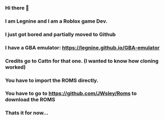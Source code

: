 ### Hi there 👋
### I am Legnine and I am a Roblox game Dev.
### I just got bored and partially moved to Github

### I have a GBA emulator: https://legnine.github.io/GBA-emulator
### Credits go to Cattn for that one. (I wanted to know how cloning worked)
### You have to import the ROMS directly.
### You have to go to https://github.com/JWsley/Roms to download the ROMS
### Thats it for now...
<!--
**Legnine/legnine** is a ✨ _special_ ✨ repository because its `README.md` (this file) appears on your GitHub profile.

Here are some ideas to get you started:

- 🔭 I’m currently working on ...
- 🌱 I’m currently learning ...
- 👯 I’m looking to collaborate on ...
- 🤔 I’m looking for help with ...
- 💬 Ask me about ...
- 📫 How to reach me: ...
- 😄 Pronouns: ...
- ⚡ Fun fact: ...
-->
